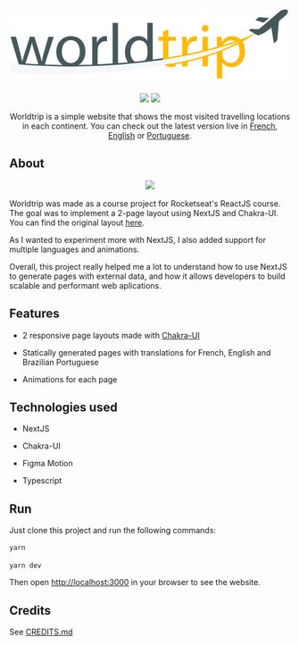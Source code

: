 <h1 align="center">
	<img src="./.github/logo.png"/>
</h1>

<p align="center">
<img src="https://vercelbadge.vercel.app/api/Juniorr452/worldtrip"/> <img src="https://img.shields.io/badge/License-MIT-blue.svg"/>
</p>

<p align="center">Worldtrip is a simple website that shows the most visited travelling locations in each continent. You can check out the latest version live in <a href="https://worldtrip-juniorr452.vercel.app/" rel="noopener noreferrer">French</a>, <a href="https://worldtrip-juniorr452.vercel.app/en-US" rel="noopener noreferrer">English</a> or <a href="https://worldtrip-juniorr452.vercel.app/pt-BR" rel="noopener noreferrer">Portuguese</a>.

## About  

<p align="center">
  <img src="./.github/worldtrip.gif"/>
</p>

Worldtrip was made as a course project for Rocketseat's ReactJS course. The goal was to implement a 2-page layout using NextJS and Chakra-UI. You can find the original layout [here](https://www.figma.com/file/roePgjiXKaMdAkaGmuwOZV/Worldtrip).

As I wanted to experiment more with NextJS, I also added support for multiple languages and animations.

Overall, this project really helped me a lot to understand how to use NextJS to generate pages with external data, and how it allows developers to build scalable and performant web aplications.

## Features

* 2 responsive page layouts made with [Chakra-UI](https://chakra-ui.com/)

* Statically generated pages with translations for French, English and Brazilian Portuguese

* Animations for each page

## Technologies used

* NextJS

* Chakra-UI

* Figma Motion

* Typescript

## Run

Just clone this project and run the following commands:

```
yarn

yarn dev
```

Then open [http://localhost:3000](http://localhost:3000) in your browser to see the website.

## Credits

See [CREDITS.md](./CREDITS.md)